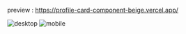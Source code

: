 preview : https://profile-card-component-beige.vercel.app/

![desktop](https://github.com/night-sornram/profile-card-component/assets/136814474/a40522cb-bbe0-476c-a28f-77cb5a60fdaf)
![mobile](https://github.com/night-sornram/profile-card-component/assets/136814474/cca1736c-88f8-4990-89a7-0ebb7867ee2d)
